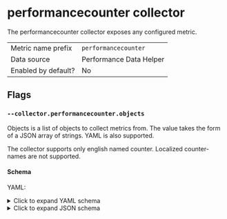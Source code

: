 # performancecounter collector

The performancecounter collector exposes any configured metric.

|                     |                         |
|---------------------|-------------------------|
| Metric name prefix  | `performancecounter`              |
| Data source         | Performance Data Helper |
| Enabled by default? | No                      |

## Flags


### `--collector.performancecounter.objects`

Objects is a list of objects to collect metrics from. The value takes the form of a JSON array of strings. YAML is also supported.

The collector supports only english named counter. Localized counter-names are not supported.

#### Schema

YAML:

<details>
<summary>Click to expand YAML schema</summary>

```yaml
- object: "Processor Information"
  instances: ["*"]
  instance_label: "core"
  counters:
    - name: "% Processor Time"
      metric: windows_perfdata_processor_information_processor_time # optional
      labels:
        state: active
    - name: "% Idle Time"
      metric: windows_perfdata_processor_information_processor_time # optional
      labels:
        state: idle
- object: "Memory"
  counters:
    - name: "Cache Faults/sec"
      type: "counter" # optional
```

</details>

<details>
<summary>Click to expand JSON schema</summary>

```json
[
  {
    "object": "Processor Information",
    "instances": [
      "*"
    ],
    "instance_label": "core",
    "counters": [
      {
        "name": "% Processor Time",
        "metric": "windows_perfdata_processor_information_processor_time",
        "labels": {
          "state": "active"
        }
      },
      {
        "name": "% Idle Time",
        "metric": "windows_perfdata_processor_information_processor_time",
        "labels": {
          "state": "idle"
        }
      }
    ]
  },
  {
    "object": "Memory",
    "counters": [
      {
        "name": "Cache Faults/sec",
        "type": "counter"
      }
    ]
  }
]
```

#### name

ObjectName is the Object to query for, like Processor, DirectoryServices, LogicalDisk or similar.

The collector supports only english named counter. Localized counter-names are not supported.

#### instances

The instances key (this is an array) declares the instances of a counter you would like returned, it can be one or more values.

Example: Instances = `["C:","D:","E:"]`

This will return only for the instances C:, D: and E: where relevant. To get all instances of a Counter, use `["*"]` only.

Some Objects like `Memory` do not have instances to select from at all. In this case, the `instances` key can be omitted.

#### counters

List of counters to collect from the object. See the counters sub-schema for more information.

#### counters Sub-Schema

##### name

The name of the counter to collect.

##### metric

It indicates the name of the metric to be exposed. If not specified, the metric name will be generated based on the object name and the counter name.

This key is optional.

##### type

It indicates the type of the counter. The value can be `counter` or `gauge`.
If not specified, the windows_exporter will try to determine the type based on the counter type.

This key is optional.

##### labels

Labels is a map of key-value pairs that will be added as labels to the metric.

### Example

```
# HELP windows_perfdata_memory_cache_faults_sec
# TYPE windows_perfdata_memory_cache_faults_sec counter
windows_perfdata_memory_cache_faults_sec 2.369977e+07
# HELP windows_perfdata_processor_information__processor_time
# TYPE windows_perfdata_processor_information__processor_time gauge
windows_perfdata_processor_information__processor_time{instance="0,0"} 1.7259640625e+11
windows_perfdata_processor_information__processor_time{instance="0,1"} 1.7576796875e+11
windows_perfdata_processor_information__processor_time{instance="0,10"} 2.2704234375e+11
windows_perfdata_processor_information__processor_time{instance="0,11"} 2.3069296875e+11
windows_perfdata_processor_information__processor_time{instance="0,12"} 2.3302265625e+11
windows_perfdata_processor_information__processor_time{instance="0,13"} 2.32851875e+11
windows_perfdata_processor_information__processor_time{instance="0,14"} 2.3282421875e+11
windows_perfdata_processor_information__processor_time{instance="0,15"} 2.3271234375e+11
windows_perfdata_processor_information__processor_time{instance="0,16"} 2.329590625e+11
windows_perfdata_processor_information__processor_time{instance="0,17"} 2.32800625e+11
windows_perfdata_processor_information__processor_time{instance="0,18"} 2.3194359375e+11
windows_perfdata_processor_information__processor_time{instance="0,19"} 2.32380625e+11
windows_perfdata_processor_information__processor_time{instance="0,2"} 1.954765625e+11
windows_perfdata_processor_information__processor_time{instance="0,20"} 2.3259765625e+11
windows_perfdata_processor_information__processor_time{instance="0,21"} 2.3268515625e+11
windows_perfdata_processor_information__processor_time{instance="0,22"} 2.3301765625e+11
windows_perfdata_processor_information__processor_time{instance="0,23"} 2.3264328125e+11
windows_perfdata_processor_information__processor_time{instance="0,3"} 1.94745625e+11
windows_perfdata_processor_information__processor_time{instance="0,4"} 2.2011453125e+11
windows_perfdata_processor_information__processor_time{instance="0,5"} 2.27244375e+11
windows_perfdata_processor_information__processor_time{instance="0,6"} 2.25501875e+11
windows_perfdata_processor_information__processor_time{instance="0,7"} 2.2995265625e+11
windows_perfdata_processor_information__processor_time{instance="0,8"} 2.2929890625e+11
windows_perfdata_processor_information__processor_time{instance="0,9"} 2.313540625e+11
windows_perfdata_processor_information__processor_time{instance="0,_Total"} 2.23009459635e+11
```

## Metrics

The perfdata collector returns metrics based on the user configuration.
The metrics are named based on the object name and the counter name.
The instance name is added as a label to the metric.
